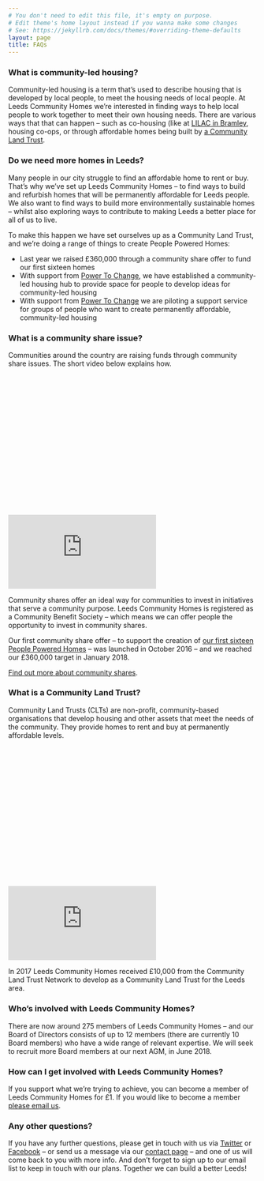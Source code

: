 ```yaml
---
# You don't need to edit this file, it's empty on purpose.
# Edit theme's home layout instead if you wanna make some changes
# See: https://jekyllrb.com/docs/themes/#overriding-theme-defaults
layout: page
title: FAQs
---
```


### What is community-led housing?

Community-led housing is a term that’s used to describe housing that is developed by local people, to meet the housing needs of local people. At Leeds Community Homes we’re interested in finding ways to help local people to work together to meet their own housing needs. There are various ways that that can happen – such as co-housing (like at [LILAC in Bramley](http://www.lilac.coop/), housing co-ops, or through affordable homes being built by [a Community Land Trust](http://www.communitylandtrusts.org.uk/).

### Do we need more homes in Leeds?

Many people in our city struggle to find an affordable home to rent or buy. That’s why we’ve set up Leeds Community Homes – to find ways to build and refurbish homes that will be permanently affordable for Leeds people. We also want to find ways to build more environmentally sustainable homes – whilst also exploring ways to contribute to making Leeds a better place for all of us to live.

To make this happen we have set ourselves up as a Community Land Trust, and we’re doing a range of things to create People Powered Homes:

- Last year we raised £360,000 through a community share offer to fund our first sixteen homes
- With support from [Power To Change](https://www.powertochange.org.uk), we have established a community-led housing hub to provide space for people to develop ideas for community-led housing
- With support from [Power To Change](https://www.powertochange.org.uk) we are piloting a support service for groups of people who want to create permanently affordable, community-led housing


### What is a community share issue?

Communities around the country are raising funds through community share issues. The short video below explains how.

<div class="fluid-width-video-wrapper" style="padding-top: 56.25%;"><iframe src="https://www.youtube.com/embed/q6w-311GBIM?feature=oembed" frameborder="0" allowfullscreen="" id="fitvid0"></iframe></div>

Community shares offer an ideal way for communities to invest in initiatives that serve a community purpose. Leeds Community Homes is registered as a Community Benefit Society – which means we can offer people the opportunity to invest in community shares.

Our first community share offer – to support the creation of [our first sixteen People Powered Homes](/homes/) – was launched in October 2016 – and we reached our £360,000 target in January 2018.


[Find out more about community shares](http://communityshares.org.uk/find-out-more/what-are-community-shares).

### What is a Community Land Trust?

Community Land Trusts (CLTs) are non-profit, community-based organisations that develop housing and other assets that meet the needs of the community. They provide homes to rent and buy at permanently affordable levels.

<div class="fluid-width-video-wrapper" style="padding-top: 56.25%;"><iframe src="https://www.youtube.com/embed/ujaSjnFSHTY?feature=oembed" frameborder="0" allowfullscreen="" id="fitvid1"></iframe></div>

In 2017 Leeds Community Homes received £10,000 from the Community Land Trust Network to develop as a Community Land Trust for the Leeds area.

### Who’s involved with Leeds Community Homes?

There are now around 275 members of Leeds Community Homes – and our Board of Directors consists of up to 12 members (there are currently 10 Board members) who have a wide range of relevant expertise.  We will seek to recruit more Board members at our next AGM, in June 2018.

### How can I get involved with Leeds Community Homes?

If you support what we’re trying to achieve, you can become a member of Leeds Community Homes for £1. If you would like to become a member [please email us](mailto:info@leedscommunityhomes.org.uk).

### Any other questions?

If you have any further questions, please get in touch with us via [Twitter](https://twitter.com/leedscommhomes) or [Facebook](https://www.facebook.com/LeedsCommunityHomes/) – or send us a message via our  [contact page](/contact/) – and one of us will come back to you with more info. And don’t forget to sign up to our email list to keep in touch with our plans. Together we can build a better Leeds!